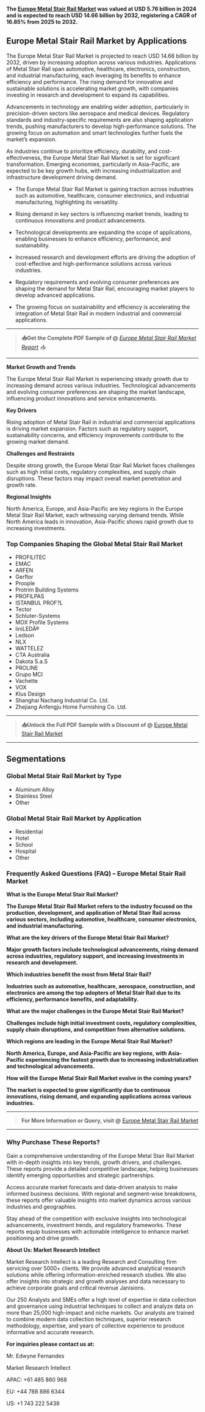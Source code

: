 <p><strong>The <a href="https://www.marketresearchintellect.com/download-sample/?rid=1063003&amp;utm_source=Pulse-April-Europe&amp;utm_medium=852">Europe Metal Stair Rail Market</a> was valued at USD 5.76 billion in 2024 and is expected to reach USD 14.66 billion by 2032, registering a CAGR of 16.85% from 2025 to 2032.</strong></p><h2>Europe Metal Stair Rail Market by Applications&nbsp;</h2><p><p>The Europe Metal Stair Rail Market is projected to reach USD 14.66 billion by 2032, driven by increasing adoption across various industries. Applications of Metal Stair Rail span automotive, healthcare, electronics, construction, and industrial manufacturing, each leveraging its benefits to enhance efficiency and performance. The rising demand for innovative and sustainable solutions is accelerating market growth, with companies investing in research and development to expand its capabilities.</p><p>Advancements in technology are enabling wider adoption, particularly in precision-driven sectors like aerospace and medical devices. Regulatory standards and industry-specific requirements are also shaping application trends, pushing manufacturers to develop high-performance solutions. The growing focus on automation and smart technologies further fuels the market&rsquo;s expansion.</p><p>As industries continue to prioritize efficiency, durability, and cost-effectiveness, the Europe Metal Stair Rail Market is set for significant transformation. Emerging economies, particularly in Asia-Pacific, are expected to be key growth hubs, with increasing industrialization and infrastructure development driving demand.</p></p><ul><li><p>The Europe Metal Stair Rail Market is gaining traction across industries such as automotive, healthcare, consumer electronics, and industrial manufacturing, highlighting its versatility.</p></li><li><p>Rising demand in key sectors is influencing market trends, leading to continuous innovations and product advancements.</p></li><li><p>Technological developments are expanding the scope of applications, enabling businesses to enhance efficiency, performance, and sustainability.</p></li><li><p>Increased research and development efforts are driving the adoption of cost-effective and high-performance solutions across various industries.</p></li><li><p>Regulatory requirements and evolving consumer preferences are shaping the demand for Metal Stair Rail, encouraging market players to develop advanced applications.</p></li><li><p>The growing focus on sustainability and efficiency is accelerating the integration of Metal Stair Rail in modern industrial and commercial applications.</p></li></ul><hr /><blockquote><p><strong><span class="font-[700]">📥Get the Complete PDF Sample of @ </span></strong><em><span class="font-[700]"><a href="https://www.marketresearchintellect.com/download-sample/?rid=1063003&amp;utm_source=Pulse-April-Europe&amp;utm_medium=852" target="_blank" data-tracking-control-name="article-ssr-frontend-pulse_little-text-block" data-tracking-will-navigate="" data-test-link="">Europe Metal Stair Rail Market Report</a>&nbsp;📥</span></em></p></blockquote><hr /><p class="" data-start="77" data-end="360"><strong data-start="77" data-end="105">Market Growth and Trends</strong></p><p class="" data-start="77" data-end="360">The Europe Metal Stair Rail Market is experiencing steady growth due to increasing demand across various industries. Technological advancements and evolving consumer preferences are shaping the market landscape, influencing product innovations and service enhancements.</p><p class="" data-start="362" data-end="606"><strong data-start="362" data-end="377">Key Drivers</strong></p><p class="" data-start="362" data-end="606">Rising adoption of Metal Stair Rail in industrial and commercial applications is driving market expansion. Factors such as regulatory support, sustainability concerns, and efficiency improvements contribute to the growing market demand.</p><p class="" data-start="608" data-end="849"><strong data-start="608" data-end="637">Challenges and Restraints</strong></p><p class="" data-start="608" data-end="849">Despite strong growth, the Europe Metal Stair Rail Market faces challenges such as high initial costs, regulatory complexities, and supply chain disruptions. These factors may impact overall market penetration and growth rate.</p><p class="" data-start="851" data-end="1095"><strong data-start="851" data-end="872">Regional Insights</strong></p><p class="" data-start="851" data-end="1095">North America, Europe, and Asia-Pacific are key regions in the Europe Metal Stair Rail Market, each witnessing varying demand trends. While North America leads in innovation, Asia-Pacific shows rapid growth due to increasing investments.</p><p><h3>Top Companies Shaping the Global Metal Stair Rail Market </h3><ul><li>PROFILITEC</li><li>EMAC</li><li>ARFEN</li><li>Gerflor</li><li>Proople</li><li>Protrim Building Systems</li><li>PROFILPAS</li><li>ISTANBUL PROF?L</li><li>Tector</li><li>Schluter-Systems</li><li>MOX Profile Systems</li><li>liniLEDÂ®</li><li>Ledson</li><li>NLX</li><li>WATTELEZ</li><li>CTA Australia</li><li>Dakota S.a.S</li><li>PROLINE</li><li>Grupo MCI</li><li>Vachette</li><li>VOX</li><li>Klus Design</li><li>Shanghai Nachang Industrial Co. Ltd.</li><li>Zhejiang Anfengju Home Furnishing Co. Ltd.</li></ul></p><hr /><blockquote><p><strong>📥Unlock the Full PDF Sample with a Discount of @</strong> <a href="https://www.marketresearchintellect.com/ask-for-discount/?rid=1063003&amp;utm_source=Pulse-April-Europe&amp;utm_medium=852">Europe Metal Stair Rail Market</a></p></blockquote><hr /><p><h2>Segmentations</h2><h3>Global Metal Stair Rail Market by Type</h3><ul><li>Aluminum Alloy</li><li>Stainless Steel</li><li>Other</li></ul><h3>Global Metal Stair Rail Market by Application</h3><ul><li>Residential</li><li>Hotel</li><li>School</li><li>Hospital</li><li>Other</li></ul></p><h3><strong>Frequently Asked Questions (FAQ) &ndash; Europe Metal Stair Rail Market</strong></h3><p><strong>What is the Europe Metal Stair Rail Market?</strong></p><p><strong>The Europe Metal Stair Rail Market refers to the industry focused on the production, development, and application of Metal Stair Rail across various sectors, including automotive, healthcare, consumer electronics, and industrial manufacturing.</strong></p><p><strong>What are the key drivers of the Europe Metal Stair Rail Market?</strong></p><p><strong>Major growth factors include technological advancements, rising demand across industries, regulatory support, and increasing investments in research and development.</strong></p><p><strong>Which industries benefit the most from Metal Stair Rail?</strong></p><p><strong>Industries such as automotive, healthcare, aerospace, construction, and electronics are among the top adopters of Metal Stair Rail due to its efficiency, performance benefits, and adaptability.</strong></p><p><strong>What are the major challenges in the Europe Metal Stair Rail Market?</strong></p><p><strong>Challenges include high initial investment costs, regulatory complexities, supply chain disruptions, and competition from alternative solutions.</strong></p><p><strong>Which regions are leading in the Europe Metal Stair Rail Market?</strong></p><p><strong>North America, Europe, and Asia-Pacific are key regions, with Asia-Pacific experiencing the fastest growth due to increasing industrialization and technological advancements.</strong></p><p><strong>How will the Europe Metal Stair Rail Market evolve in the coming years?</strong></p><p><strong>The market is expected to grow significantly due to continuous innovations, rising demand, and expanding applications across various industries.</strong></p><hr /><blockquote><p><span class="font-[700]"><strong>For More Information or Query, visit&nbsp;@</strong>&nbsp;</span><span class="font-[700]"><a href="https://www.marketresearchintellect.com/product/metal-stair-rail-market/?utm_source=Linkedin&utm_medium=852" target="_blank" data-tracking-control-name="article-ssr-frontend-pulse_little-text-block" data-tracking-will-navigate="" data-test-link="">Europe Metal Stair Rail Market</a></span></p></blockquote><hr /><h3><strong data-start="0" data-end="31">Why Purchase These Reports?</strong></h3><p class="" data-start="35" data-end="297">Gain a comprehensive understanding of the Europe Metal Stair Rail Market with in-depth insights into key trends, growth drivers, and challenges. These reports provide a detailed competitive landscape, helping businesses identify emerging opportunities and strategic partnerships.</p><p class="" data-start="299" data-end="540">Access accurate market forecasts and data-driven analysis to make informed business decisions. With regional and segment-wise breakdowns, these reports offer valuable insights into market dynamics across various industries and geographies.</p><p class="" data-start="542" data-end="784">Stay ahead of the competition with exclusive insights into technological advancements, investment trends, and regulatory frameworks. These reports equip businesses with actionable intelligence to enhance market positioning and drive growth.</p><p><strong><span class="font-[700]">About Us: Market Research Intellect</span></strong></p><p><span class="">Market Research Intellect is a leading Research and Consulting firm servicing over 5000+ clients. We provide advanced analytical research solutions while offering information-enriched research studies.&nbsp;</span>We also offer insights into strategic and growth analyses and data necessary to achieve corporate goals and critical revenue Janisions.</p><p><span class="">Our 250 Analysts and SMEs offer a high level of expertise in data collection and governance using industrial techniques to collect and analyze data on more than 25,000 high-impact and niche markets. Our analysts are trained to combine modern data collection techniques, superior research methodology, expertise, and years of collective experience to produce informative and accurate research.</span></p><p><strong>For inquiries please contact us at:</strong></p><p>Mr. Edwyne Fernandes</p><p>Market Research Intellect</p><p>APAC: +61 485 860 968</p><p>EU: +44 788 886 6344</p><p>US: +1 743 222 5439</p>